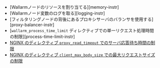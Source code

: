 * [Wallarmノードのリソースを割り当てる][memory-instr]
* [Wallarmノード変数のログを取る][logging-instr]
* [フィルタリングノードの背後にあるプロキシサーバのバランサを使用する][proxy-balancer-instr]
* [`wallarm_process_time_limit` ディレクティブでの単一リクエスト処理時間の制限][process-time-limit-instr]
* [NGINX のディレクティブ `proxy_read_timeout` でのサーバ応答待ち時間の制限](https://nginx.org/en/docs/http/ngx_http_proxy_module.html#proxy_read_timeout)
* [NGINX のディレクティブ `client_max_body_size` での最大リクエストサイズの制限](https://nginx.org/en/docs/http/ngx_http_core_module.html#client_max_body_size)